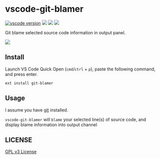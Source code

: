 # vscode-git-blamer

[![vscode version][vs-image]][vs-url]
![][install-url]
![][rate-url]
![][license-url]

Git blame selected source code information in output panel.

![](https://raw.githubusercontent.com/leftstick/vscode-git-blamer/master/images/blame.gif)

## Install

Launch VS Code Quick Open (`cmd`/`ctrl` + `p`), paste the following command, and press enter.

```
ext install git-blamer
```

## Usage

I assume you have [git](https://git-scm.com/) installed.

`vscode-git-blamer` will `blame` your selected line(s) of source code, and display blame information into output channel

## LICENSE ##

[GPL v3 License](https://raw.githubusercontent.com/leftstick/vscode-git-blamer/master/LICENSE)


[vs-url]: https://marketplace.visualstudio.com/items?itemName=howardzuo.vscode-git-blamer
[vs-image]: http://vsmarketplacebadge.apphb.com/version/howardzuo.vscode-git-blamer.svg
[install-url]: http://vsmarketplacebadge.apphb.com/installs/howardzuo.vscode-git-blamer.svg
[rate-url]: http://vsmarketplacebadge.apphb.com/rating/howardzuo.vscode-git-blamer.svg
[license-url]: https://img.shields.io/github/license/leftstick/vscode-git-blamer.svg